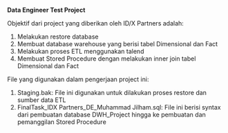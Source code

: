 **Data Engineer Test Project**

Objektif dari project yang diberikan oleh ID/X Partners adalah:
1. Melakukan restore database
2. Membuat database warehouse yang berisi tabel Dimensional dan Fact
3. Melakukan proses ETL menggunakan talend
4. Membuat Stored Procedure dengan melakukan inner join tabel Dimensional dan Fact

File yang digunakan dalam pengerjaan project ini:
1. Staging.bak: File ini digunakan untuk dilakukan proses restore dan sumber data ETL
2. FinalTask_IDX Partners_DE_Muhammad Jilham.sql: File ini berisi syntax dari pembuatan database DWH_Project hingga ke pembuatan dan pemanggilan Stored Procedure
